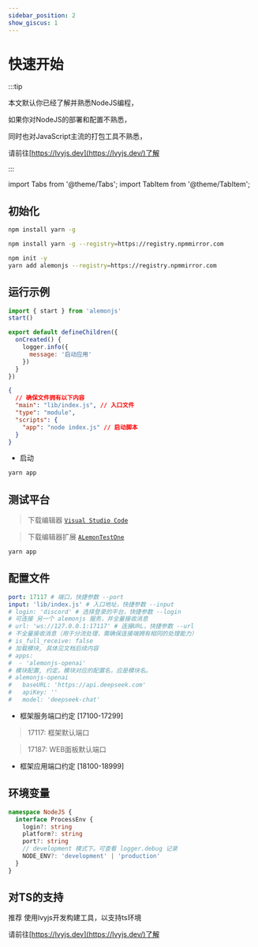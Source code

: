 ```yaml
---
sidebar_position: 2
show_giscus: 1
---
```


# 快速开始

:::tip

本文默认你已经了解并熟悉NodeJS编程，

如果你对NodeJS的部署和配置不熟悉，

同时也对JavaScript主流的打包工具不熟悉，

请前往[https://lvyjs.dev](https://lvyjs.dev/)了解

:::

import Tabs from '@theme/Tabs';
import TabItem from '@theme/TabItem';

## 初始化

<Tabs>
  <TabItem value="0" label="npmjs" default>
   
```sh title="文档统一采用yarn依赖工具"
npm install yarn -g 
```

  </TabItem>

  <TabItem value="1" label="npmmirror">
 
```sh title="文档统一采用yarn依赖工具"
npm install yarn -g --registry=https://registry.npmmirror.com
```

```sh
npm init -y
yarn add alemonjs --registry=https://registry.npmmirror.com
```

  </TabItem>
</Tabs>

## 运行示例

```js title="index.js"
import { start } from 'alemonjs'
start()
```

```js title="lib/index.js"
export default defineChildren({
  onCreated() {
    logger.info({
      message: '启动应用'
    })
  }
})
```

```json title="package.json"
{
  // 确保文件拥有以下内容
  "main": "lib/index.js", // 入口文件
  "type": "module",
  "scripts": {
    "app": "node index.js" // 启动脚本
  }
}
```

- 启动

```sh
yarn app
```

## 测试平台

> 下载编辑器 [`Visual Studio Code`](https://code.visualstudio.com/)

> 下载编辑器扩展 [`ALemonTestOne`](https://marketplace.visualstudio.com/items?itemName=lemonadex.alemonjs-testone)

```sh
yarn app
```

## 配置文件

```yaml title="alemon.config.yaml"
port: 17117 # 端口，快捷参数 --port
input: 'lib/index.js' # 入口地址，快捷参数 --input
# login: 'discord' # 选择登录的平台，快捷参数 --login
# 可连接 另一个 alemonjs 服务，并全量接收消息
# url: 'ws://127.0.0.1:17117' # 连接URL，快捷参数 --url
# 不全量接收消息（用于分流处理，需确保连接端拥有相同的处理能力）
# is_full_receive: false
# 加载模块, 具体见文档后续内容
# apps:
#  - 'alemonjs-openai'
# 模块配置, 约定。模块对应的配置名，应是模块名。
# alemonjs-openai
#   baseURL: 'https://api.deepseek.com'
#   apiKey: ''
#   model: 'deepseek-chat'
```

- 框架服务端口约定 [17100-17299]

> 17117: 框架默认端口

> 17187: WEB面板默认端口

- 框架应用端口约定 [18100-18999]

## 环境变量

```ts
namespace NodeJS {
  interface ProcessEnv {
    login?: string
    platform?: string
    port?: string
    // development 模式下。可查看 logger.debug 记录
    NODE_ENV?: 'development' | 'production'
  }
}
```

## 对TS的支持

推荐 使用lvyjs开发构建工具，以支持ts环境

请前往[https://lvyjs.dev](https://lvyjs.dev/)了解
